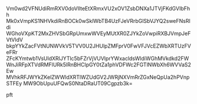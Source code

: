 Vm0wd2VFNUdiRmRXV0doVllteEtXRmxVU2xOV1ZsbDNXa1JTVjFKdGVIbFhh
Mk0xVmpKS1NHVkdiRnBOCk0wSklWbTB4UzFJeVRrbGlSbVJYQ2sweFNsRldi
WGhoVXpKT2MxZHVSbGRpUmxwWVEyMUtXR0ZJYkZoVwpiRXBJVmpJeFVtVldV
bkpYYkZacFVtNUNWVkV5TVV0U2JHUlpZMFprV0FwVFJVcEZWbXRTUzFVeFRr
ZFcKYmtwb1VsUldXRlJYTlc5bFZrVjVUVlprYWxacldsWldiWGhMVkdkd2FW
WnJiRFpXTVdRMFlURk5lRnBHClpGY0tZa1phVDFWc2FGTlNWbXh6WVVaS2Ew
MVhkRFJWYkZKelZWWldXRTlWZUdGV2JWRjNXVmRrZGxNeQpUa2hPVnpSTFEy
MW9ObUpuUFQwS0NtaDRaUT09Cgpzb3k=

pft